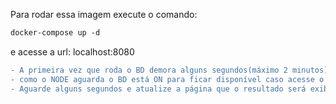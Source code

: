 Para rodar essa imagem execute o comando:

```diff
docker-compose up -d
```

e acesse a url: localhost:8080

```diff
- A primeira vez que roda o BD demora alguns segundos(máximo 2 minutos) até criar a estrutura do banco e tabela,
- como o NODE aguarda o BD está ON para ficar disponível caso acesse o NGINX nessa "janela" ele irá retornar "502 Bad Gateway".
- Aguarde alguns segundos e atualize a página que o resultado será exibido.
```

